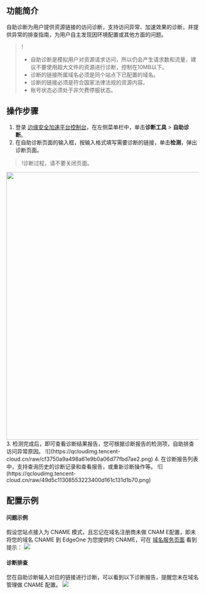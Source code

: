 ## 功能简介
自助诊断为用户提供资源链接的访问诊断，支持访问异常、加速效果的诊断，并提供异常的排查指南，为用户自主发现因环境配置或其他方面的问题。
>!
>- 自助诊断是模拟用户对资源请求访问，所以仍会产生请求数和流量，建议不要使用超大文件的资源进行诊断，控制在10MB以下。
>- 诊断的链接所属域名必须是同个站点下已配置的域名。
>- 诊断的链接必须是符合国家法律法规的资源内容。
>- 账号状态必须处于非欠费停服状态。
>

## 操作步骤
1. 登录 [边缘安全加速平台控制台](https://console.cloud.tencent.com/edgeone)，在左侧菜单栏中，单击**诊断工具** > **自助诊断**。
2. 在自助诊断页面的输入框，按输入格式填写需要诊断的链接，单击**检测**，弹出诊断页面。
>!诊断过程，请不要关闭页面。
>
<img src="https://qcloudimg.tencent-cloud.cn/raw/5e4646371b9a995d9d96745e1123d640.png" width=700px>
3. 检测完成后，即可查看诊断结果报告，您可根据诊断报告的检测项，自助排查访问异常原因。
![](https://qcloudimg.tencent-cloud.cn/raw/cf3750a9a498a61e9b0a06d77fbd7ae2.png)
4. 在诊断报告列表中，支持查询历史的诊断记录和查看报告，或重新诊断操作等。
![](https://qcloudimg.tencent-cloud.cn/raw/49d5c11308553223400d161c131d1b70.png)

## 配置示例
#### 问题示例
假设您站点接入为 CNAME 模式，且忘记在域名注册商未做 CNAM E配置，即未将您的域名 CNAME 到 EdgeOne 为您提供的 CNAME，可在 [域名服务页面](https://console.cloud.tencent.com/edgeone/dns) 看到提示：
![](https://qcloudimg.tencent-cloud.cn/raw/9773e89fe22002fea70e2b4505a3e9fc.png)

#### 诊断排查
您在自助诊断输入对应的链接进行诊断，可以看到以下诊断报告，提醒您未在域名管理做 CNAME 配置。
![](https://qcloudimg.tencent-cloud.cn/raw/370d8890af04ae60b185bf6860eb4ce0.png)

